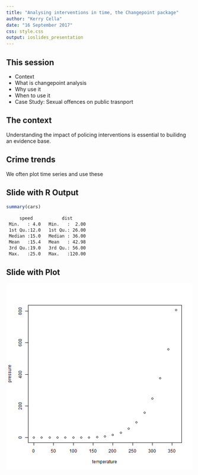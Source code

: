 ```yaml
---
title: "Analysing interventions in time, the Changepoint package"
author: "Kerry Cella"
date: "16 September 2017"
css: style.css
output: ioslides_presentation
---
```




## This session

- Context
- What is changepoint analysis
- Why use it
- When to use it
- Case Study: Sexual offences on public trasnport


## The context

Understanding the impact of policing interventions is essential to builidng an evidence base.


## Crime trends

We often plot time series and use these 

## Slide with R Output


```r
summary(cars)
```

```
     speed           dist       
 Min.   : 4.0   Min.   :  2.00  
 1st Qu.:12.0   1st Qu.: 26.00  
 Median :15.0   Median : 36.00  
 Mean   :15.4   Mean   : 42.98  
 3rd Qu.:19.0   3rd Qu.: 56.00  
 Max.   :25.0   Max.   :120.00  
```

## Slide with Plot

![plot of chunk pressure](Change_point_presentation_N8-figure/pressure-1.png)

